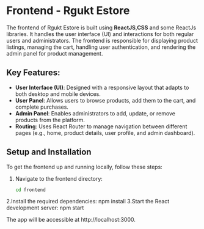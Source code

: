 # Frontend - Rgukt Estore

The frontend of Rgukt Estore is built using **ReactJS**,**CSS** and some ReactJs libraries. It handles the user interface (UI) and interactions for both regular users and administrators. The frontend is responsible for displaying product listings, managing the cart, handling user authentication, and rendering the admin panel for product management.

## Key Features:
- **User Interface (UI)**: Designed with a responsive layout that adapts to both desktop and mobile devices.
- **User Panel**: Allows users to browse products, add them to the cart, and complete purchases.
- **Admin Panel**: Enables administrators to add, update, or remove products from the platform.
- **Routing**: Uses React Router to manage navigation between different pages (e.g., home, product details, user profile, and admin dashboard).

## Setup and Installation

To get the frontend up and running locally, follow these steps:

1. Navigate to the frontend directory:
   ```bash
   cd frontend
2.Install the required dependencies:
    npm install
3.Start the React development server:
    npm start

The app will be accessible at http://localhost:3000.

